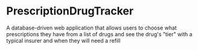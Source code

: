 # PrescriptionDrugTracker
A database-driven web application that allows users to choose what prescriptions they have from a list of drugs and see the drug's "tier" with a typical insurer and when they will need a refill
